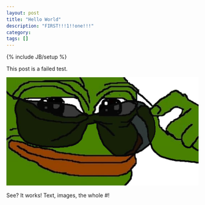 ```yaml
---
layout: post
title: "Hello World"
description: "FIRST!!!1!!one!!!"
category:
tags: []
---
```

{% include JB/setup %}

This post is a failed test.


![alt text](_images/pepe.jpg?raw=true "Perhaps one of the least rare Pepes.")


See? It works! Text, images, the whole #!
